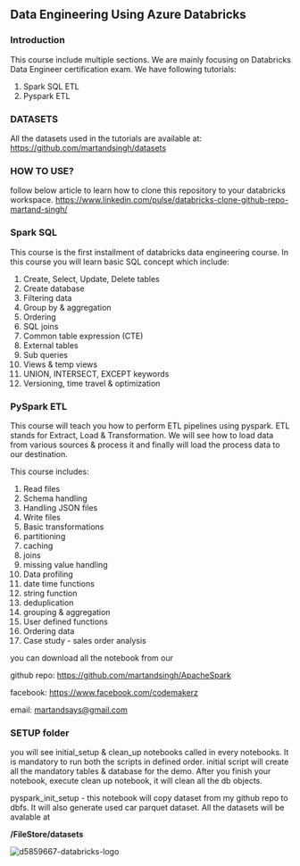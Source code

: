 ## Data Engineering Using Azure Databricks

### Introduction

This course include multiple sections. We are mainly focusing on Databricks Data Engineer certification exam. We have following tutorials:
1. Spark SQL ETL
2. Pyspark ETL

### DATASETS
All the datasets used in the tutorials are available at: https://github.com/martandsingh/datasets

### HOW TO USE?
follow below article to learn how to clone this repository to your databricks workspace.
https://www.linkedin.com/pulse/databricks-clone-github-repo-martand-singh/

### Spark SQL
This course is the first installment of databricks data engineering course. In this course you will learn basic SQL concept which include:
1. Create, Select, Update, Delete tables
1. Create database
1. Filtering data
1. Group by & aggregation
1. Ordering
1. SQL joins
1. Common table expression (CTE)
1. External tables
1.  Sub queries
1. Views & temp views
1. UNION, INTERSECT, EXCEPT keywords
1. Versioning, time travel & optimization

### PySpark ETL
This course will teach you how to perform ETL pipelines using pyspark. ETL stands for Extract, Load & Transformation. We will see how to load data from various sources & process it and finally will load the process data to our destination.

This course includes:
1. Read files
2. Schema handling
3. Handling JSON files
4. Write files
5. Basic transformations
6. partitioning
7. caching
8. joins
9. missing value handling
10. Data profiling
11. date time functions
12. string function
13. deduplication 
14. grouping & aggregation
15. User defined functions
16. Ordering data
17. Case study - sales order analysis



you can download all the notebook from our 

github repo: https://github.com/martandsingh/ApacheSpark

facebook: https://www.facebook.com/codemakerz

email: martandsays@gmail.com

### SETUP folder
you will see initial_setup & clean_up notebooks called in every notebooks. It is mandatory to run both the scripts in defined order. initial script will create all the mandatory tables & database for the demo. After you finish your notebook, execute clean up notebook, it will clean all the db objects.

pyspark_init_setup - this notebook will copy dataset from my github repo to dbfs. It will also generate used car parquet dataset. All the datasets will be avalable at

**/FileStore/datasets**


![d5859667-databricks-logo](https://user-images.githubusercontent.com/32331579/174993501-dc93102a-ec36-4607-a3dc-ab67a54a341b.png)
